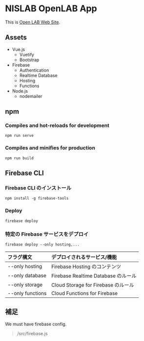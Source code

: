 # NISLAB OpenLAB App

This is [Open LAB Web Site](https://openlab.nislab.info/).

## Assets

- Vue.js
  - Vuetify
  - Bootstrap
- Firebase
  - Authentication
  - Realtime Database
  - Hosting
  - Functions
- Node.js
  - nodemailer

## npm

### Compiles and hot-reloads for development

```
npm run serve
```

### Compiles and minifies for production

```
npm run build
```

## Firebase CLI

### Firebase CLI のインストール

```
npm install -g firebase-tools
```

### Deploy

```
firebase deploy
```

### 特定の Firebase サービスをデプロイ

```
firebase deploy --only hosting,...
```

| フラグ構文       | デプロイされるサービス/機能         |
| :--------------- | :---------------------------------- |
| --only hosting   | Firebase Hosting のコンテンツ       |
| --only database  | Firebase Realtime Database のルール |
| --only storage   | Cloud Storage for Firebase のルール |
| --only functions | Cloud Functions for Firebase        |

## 補足

We must have firebase config.

> /src/firebase.js
